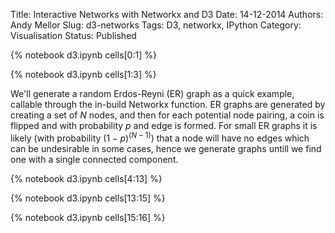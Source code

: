 Title: Interactive Networks with Networkx and D3
Date: 14-12-2014
Authors: Andy Mellor
Slug: d3-networks
Tags: D3, networkx, IPython
Category: Visualisation
Status: Published

<!-- PELICAN_BEGIN_SUMMARY -->

{% notebook d3.ipynb cells[0:1] %}

<div id="d3-container-neighbours"></div>

<!-- PELICAN_END_SUMMARY -->

{% notebook d3.ipynb cells[1:3] %}

We'll generate a random Erdos-Reyni (ER) graph as a quick example, callable through the in-build Networkx function. 
ER graphs are generated by creating a set of $N$ nodes, 
and then for each potential node pairing, a coin is flipped and with probability $p$ and edge is formed. 
For small ER graphs it is likely (with probability $(1-p)^{(N-1)}$) that a node will have no edges which can be undesirable in some cases, 
hence we generate graphs untill we find one with a single connected component.

{% notebook d3.ipynb cells[4:13] %}


<div id="d3-container-degree"></div>

{% notebook d3.ipynb cells[13:15] %}

<div id="d3-container-neighbours"></div>

{% notebook d3.ipynb cells[15:16] %}

<style>
.node {stroke: #fff; stroke-width: 1.5px;}
.link {stroke: #999; stroke-opacity: .6;}
div#d3-container-neighbours { margin-left: auto; margin-right: auto; position: relative;}
div#d3-container-degree { margin-left: auto; margin-right: auto; position: relative;}
</style>

<script src="http://d3js.org/d3.v3.min.js" charset="utf-8"></script>

<script>
    // Parameter declaration, the height and width of our viz.
    var width2 = 600,
        height2 = 250;

    // Colour scale for node colours.
    var color2 = d3.scale.category10();

    // We create a force-directed dynamic graph layout.
    // D3 has number of layouts - refer to the documentation.
    var force2 = d3.layout.force()
        .charge(-120)
        .linkDistance(30)
        .size([width2, height2]);

    // We select the <div> we created earlier and add an <svg> container.
    // SVG = Scalable Vector Graphics
    var svg2 = d3.select("#d3-container-degree").select("svg")
    if (svg2.empty()) {
        svg2 = d3.select("#d3-container-degree").append("svg")
                    .attr("width", width2)
                    .attr("height", height2);
    }
        
    // We load the JSON network file.
    d3.json("/data/graph.json", function(error, graph2) {
        // Within this block, the network has been loaded
        // and stored in the 'graph' object.
        
        // We load the nodes and links into the force-directed
        // graph and initialise the dynamics.
        force2.nodes(graph2.nodes)
            .links(graph2.links)
            .start();

        // We create a <line> SVG element for each link
        // in the graph.
        var link2 = svg2.selectAll(".link")
            .data(graph2.links)
            .enter().append("line")
            .attr("class", "link");

        // We create a <circle> SVG element for each node
        // in the graph, and we specify a few attributes.
        var node2 = svg2.selectAll(".node")
            .data(graph2.nodes)
            .enter().append("circle")
            .attr("class", "node")
            .attr("r", 5)  // radius
            .style("fill", function(d) {
                // We colour the node depending on the degree.
                return color2(d.degree); 
            })
            .call(force2.drag);

        // The label each node its node number from the networkx graph.
        node2.append("title")
            .text(function(d) { return d.id; });
        
        

        // We bind the positions of the SVG elements
        // to the positions of the dynamic force-directed graph,
        // at each time step.
        force2.on("tick", function() {
            link2.attr("x1", function(d) { return d.source.x; })
                .attr("y1", function(d) { return d.source.y; })
                .attr("x2", function(d) { return d.target.x; })
                .attr("y2", function(d) { return d.target.y; });

            node2.attr("cx", function(d) { return d.x; })
                .attr("cy", function(d) { return d.y; });
        });
    });
</script>

<script src="http://d3js.org/d3.v3.min.js" charset="utf-8"></script>
     
<script>
    // Parameter declaration, the height and width of our viz.
    var width = 600,
        height = 250;

    // Colour scale for node colours.
    var color = d3.scale.category10();

    // We create a force-directed dynamic graph layout.
    // D3 has number of layouts - refer to the documentation.
    var force = d3.layout.force()
        .charge(-120)
        .linkDistance(30)
        .size([width, height]);

    // We select the <div> we created earlier and add an <svg> container.
    // SVG = Scalable Vector Graphics
    var svg = d3.selectAll("#d3-container-neighbours").select("svg")
    if (svg.empty()) {
        svg = d3.selectAll("#d3-container-neighbours").append("svg")
                    .attr("width", width)
                    .attr("height", height);
    }
    
    // We load the JSON network file.
    d3.json("/data/graph.json", function(error, graph) {
        // Within this block, the network has been loaded
        // and stored in the 'graph' object.
        
        // We load the nodes and links into the force-directed
        // graph and initialise the dynamics.
        force.nodes(graph.nodes)
            .links(graph.links)
            .start();

        // We create a <line> SVG element for each link
        // in the graph.
        var link = svg.selectAll(".link")
            .data(graph.links)
            .enter().append("line")
            .attr("class", "link");

        //Toggle stores whether the highlighting is on
        var toggle = 0;
        //Create an array logging what is connected to what
        var linkedByIndex = {};

        for (var i = 0; i < graph.nodes.length; i++) {
            linkedByIndex[i + "," + i] = 1;
        };

        graph.links.forEach(function (d) {
            linkedByIndex[d.source.index + "," + d.target.index] = 1;
        });

        //This function looks up whether a pair are neighbours
        function neighboring(a, b) {
            return linkedByIndex[a.index + "," + b.index];
        }

        function connectedNodes() {
            if (toggle == 0) {
                //Reduce the opacity of all but the neighbouring nodes
                var d = d3.select(this).node().__data__;
                node.style("opacity", function (o) {
                    return neighboring(d, o) | neighboring(o, d) ? 1 : 0.3;
                });
                link.style("opacity", function (o) {
                    return d.index==o.source.index | d.index==o.target.index ? 1 : 0.8;
                });
                link.style("stroke-width", function (o) {
                    return d.index==o.source.index | d.index==o.target.index ? 3 : 0.8;
                });
                //Reduce the op
                toggle = 1;
            } else {
                //Put them back to opacity=1
                node.style("opacity", 1);
                link.style("opacity", 1);
                link.style("stroke-width", 1);
                toggle = 0;
            }
        }    
        
        // We create a <circle> SVG element for each node
        // in the graph, and we specify a few attributes.
        var node = svg.selectAll(".node")
            .data(graph.nodes)
            .enter().append("circle")
            .attr("class", "node")
            .attr("r", 5)  // radius
            .style("fill", function(d) {
                // We colour the node depending on the degree.
                return color(d.parity); 
            })
            .call(force.drag)
            .on('dblclick', connectedNodes);

        // The label each node its node number from the networkx graph.
        node.append("title")
        .text(function(d) { return "Node: " + d.id + "\n" + "Degree: " + d.degree + "\n" + "Katz: " + d.katz;});
        
        // We bind the positions of the SVG elements
        // to the positions of the dynamic force-directed graph,
        // at each time step.
        force.on("tick", function() {
            link.attr("x1", function(d) { return d.source.x; })
                .attr("y1", function(d) { return d.source.y; })
                .attr("x2", function(d) { return d.target.x; })
                .attr("y2", function(d) { return d.target.y; });

            node.attr("cx", function(d) { return d.x; })
                .attr("cy", function(d) { return d.y; });        
            
        });
    });
</script>